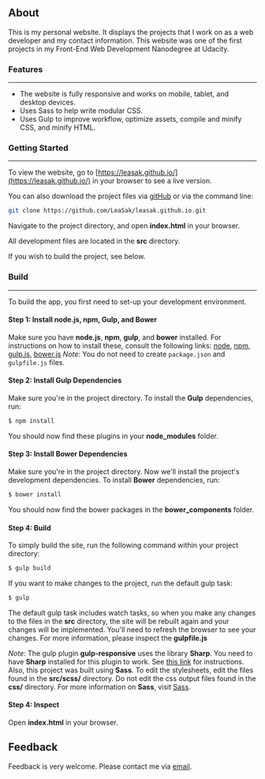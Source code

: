 ## About

This is my personal website. It displays the projects that I work on as a web developer and my contact information. This website was one of the first projects in my Front-End Web Development Nanodegree at Udacity.

### Features
------
- The website is fully responsive and works on mobile, tablet, and desktop devices.
- Uses Sass to help write modular CSS.
- Uses Gulp to improve workflow, optimize assets, compile and minify CSS, and minify HTML.

### Getting Started
------
To view the website, go to [https://leasak.github.io/](https://leasak.github.io/) in your browser to see a live version.

You can also download the project files via [gitHub](https://github.com/LeaSak/leasak.github.io.git) or via the command line:

```sh
git clone https://github.com/LeaSak/leasak.github.io.git
```

Navigate to the project directory, and open **index.html** in your browser.

All development files are located in the **src** directory.

If you wish to build the project, see below.

### Build
------
To build the app, you first need to set-up your development environment.

#### Step 1: Install node.js, npm, Gulp, and Bower
Make sure you have **node.js**, **npm**, **gulp**, and **bower** installed. For instructions on how to install these, consult the following links: [node](https://nodejs.org/en/), [npm](https://docs.npmjs.com/getting-started/installing-node), [gulp.js](http://gulpjs.com/), [bower.js](https://bower.io/)
*Note*: You do not need to create `package.json` and `gulpfile.js` files.

#### Step 2: Install Gulp Dependencies
Make sure you're in the project directory.
To install the **Gulp** dependencies, run:
```sh
$ npm install
```
You should now find these plugins in your **node_modules** folder.

#### Step 3: Install Bower Dependencies
Make sure you're in the project directory. Now we'll install the project's development dependencies.
To install **Bower** dependencies, run:
```sh
$ bower install
```
You should now find the bower packages in the **bower_components** folder.

#### Step 4: Build
To simply build the site, run the following command within your project directory:
```sh
$ gulp build
```
If you want to make changes to the project, run the default gulp task:
```sh
$ gulp
```
The default gulp task includes watch tasks, so when you make any changes to the files in the **src** directory, the site will be rebuilt again and your changes will be implemented. You'll need to refresh the browser to see your changes.
For more information, please inspect the **gulpfile.js**

*Note*: The gulp plugin **gulp-responsive** uses the library **Sharp**. You need to have **Sharp** installed for this plugin to work. See [this link](http://sharp.dimens.io/en/stable/install/) for instructions. Also, this project was built using **Sass**. To edit the stylesheets, edit the files found in the **src/scss/** directory. Do not edit the css output files found in the **css/** directory. For more information on **Sass**, visit [Sass](http://sass-lang.com/).

#### Step 4: Inspect
Open **index.html** in your browser.

## Feedback
Feedback is very welcome. Please contact me via [email](leaann.sakmann@gmail.com).

